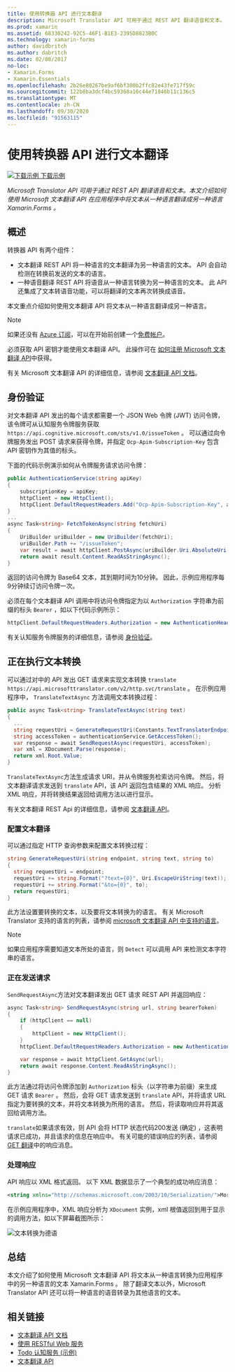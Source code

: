 ```yaml
---
title: 使用转换器 API 进行文本翻译
description: Microsoft Translator API 可用于通过 REST API 翻译语音和文本。 本文介绍如何使用 Microsoft 文本翻译 API 在应用程序中将文本从一种语言翻译成另一种语言 Xamarin.Forms 。
ms.prod: xamarin
ms.assetid: 68330242-92C5-46F1-B1E3-2395D8823B0C
ms.technology: xamarin-forms
author: davidbritch
ms.author: dabritch
ms.date: 02/08/2017
no-loc:
- Xamarin.Forms
- Xamarin.Essentials
ms.openlocfilehash: 2b26e80267be9af6bf300b2ffc82e43fe717f59c
ms.sourcegitcommit: 122b8ba3dcf4bc59368a16c44e71846b11c136c5
ms.translationtype: MT
ms.contentlocale: zh-CN
ms.lasthandoff: 09/30/2020
ms.locfileid: "91563115"
---
```

# <a name="text-translation-using-the-translator-api"></a>使用转换器 API 进行文本翻译

[![下载示例](~/media/shared/download.png) 下载示例](https://docs.microsoft.com/samples/xamarin/xamarin-forms-samples/webservices-todocognitiveservices)

_Microsoft Translator API 可用于通过 REST API 翻译语音和文本。本文介绍如何使用 Microsoft 文本翻译 API 在应用程序中将文本从一种语言翻译成另一种语言 Xamarin.Forms 。_

## <a name="overview"></a>概述

转换器 API 有两个组件：

- 文本翻译 REST API 将一种语言的文本翻译为另一种语言的文本。 API 会自动检测在转换前发送的文本的语言。
- 一种语音翻译 REST API 将语音从一种语言转换为另一种语言的文本。 此 API 还集成了文本转语音功能，可以将翻译的文本再次转换成语音。

本文重点介绍如何使用文本翻译 API 将文本从一种语言翻译成另一种语言。

> [!NOTE]
> 如果还没有 [Azure 订阅](/azure/guides/developer/azure-developer-guide#understanding-accounts-subscriptions-and-billing)，可以在开始前创建一个[免费帐户](https://aka.ms/azfree-docs-mobileapps)。

必须获取 API 密钥才能使用文本翻译 API。 此操作可在 [如何注册 Microsoft 文本翻译 API](/azure/cognitive-services/translator/translator-text-how-to-signup/)中获得。

有关 Microsoft 文本翻译 API 的详细信息，请参阅 [文本翻译 API 文档](/azure/cognitive-services/translator/)。

## <a name="authentication"></a>身份验证

对文本翻译 API 发出的每个请求都需要一个 JSON Web 令牌 (JWT) 访问令牌，该令牌可从认知服务令牌服务获取 `https://api.cognitive.microsoft.com/sts/v1.0/issueToken` 。 可以通过向令牌服务发出 POST 请求来获得令牌，并指定 `Ocp-Apim-Subscription-Key` 包含 API 密钥作为其值的标头。

下面的代码示例演示如何从令牌服务请求访问令牌：

```csharp
public AuthenticationService(string apiKey)
{
    subscriptionKey = apiKey;
    httpClient = new HttpClient();
    httpClient.DefaultRequestHeaders.Add("Ocp-Apim-Subscription-Key", apiKey);
}
...
async Task<string> FetchTokenAsync(string fetchUri)
{
    UriBuilder uriBuilder = new UriBuilder(fetchUri);
    uriBuilder.Path += "/issueToken";
    var result = await httpClient.PostAsync(uriBuilder.Uri.AbsoluteUri, null);
    return await result.Content.ReadAsStringAsync();
}
```

返回的访问令牌为 Base64 文本，其到期时间为10分钟。 因此，示例应用程序每9分钟续订访问令牌一次。

必须在每个文本翻译 API 调用中将访问令牌指定为以 `Authorization` 字符串为前缀的标头 `Bearer` ，如以下代码示例所示：

```csharp
httpClient.DefaultRequestHeaders.Authorization = new AuthenticationHeaderValue("Bearer", bearerToken);
```

有关认知服务令牌服务的详细信息，请参阅 [身份验证](/azure/cognitive-services/translator/reference/v3-0-reference#authentication)。

## <a name="performing-text-translation"></a>正在执行文本转换

可以通过对中的 API 发出 GET 请求来实现文本转换 `translate` `https://api.microsofttranslator.com/v2/http.svc/translate` 。 在示例应用程序中， `TranslateTextAsync` 方法调用文本转换过程：

```csharp
public async Task<string> TranslateTextAsync(string text)
{
  ...
  string requestUri = GenerateRequestUri(Constants.TextTranslatorEndpoint, text, "en", "de");
  string accessToken = authenticationService.GetAccessToken();
  var response = await SendRequestAsync(requestUri, accessToken);
  var xml = XDocument.Parse(response);
  return xml.Root.Value;
}
```

`TranslateTextAsync`方法生成请求 URI，并从令牌服务检索访问令牌。 然后，将文本翻译请求发送到 `translate` API，该 API 返回包含结果的 XML 响应。 分析 XML 响应，并将转换结果返回给调用方法以进行显示。

有关文本翻译 REST Api 的详细信息，请参阅 [文本翻译 API](/azure/cognitive-services/translator/reference/v3-0-reference)。

### <a name="configuring-text-translation"></a>配置文本翻译

可以通过指定 HTTP 查询参数来配置文本转换过程：

```csharp
string GenerateRequestUri(string endpoint, string text, string to)
{
  string requestUri = endpoint;
  requestUri += string.Format("?text={0}", Uri.EscapeUriString(text));
  requestUri += string.Format("&to={0}", to);
  return requestUri;
}
```

此方法设置要转换的文本，以及要将文本转换为的语言。 有关 Microsoft Translator 支持的语言的列表，请参阅 [microsoft 文本翻译 API 中支持的语言](/azure/cognitive-services/translator/languages/)。

> [!NOTE]
> 如果应用程序需要知道文本所处的语言，则 `Detect` 可以调用 API 来检测文本字符串的语言。

### <a name="sending-the-request"></a>正在发送请求

`SendRequestAsync`方法对文本翻译发出 GET 请求 REST API 并返回响应：

```csharp
async Task<string> SendRequestAsync(string url, string bearerToken)
{
    if (httpClient == null)
    {
        httpClient = new HttpClient();
    }
    httpClient.DefaultRequestHeaders.Authorization = new AuthenticationHeaderValue("Bearer", bearerToken);

    var response = await httpClient.GetAsync(url);
    return await response.Content.ReadAsStringAsync();
}
```

此方法通过将访问令牌添加到 `Authorization` 标头（以字符串为前缀）来生成 GET 请求 `Bearer` 。 然后，会将 GET 请求发送到 `translate` API，并将请求 URL 指定为要转换的文本，并将文本转换为所用的语言。 然后，将读取响应并将其返回给调用方法。

`translate`如果请求有效，则 API 会将 HTTP 状态代码200发送 (确定) ，这表明请求已成功，并且请求的信息在响应中。 有关可能的错误响应的列表，请参阅 [GET 翻译](/azure/cognitive-services/translator/reference/v3-0-translate)中的响应消息。

### <a name="processing-the-response"></a>处理响应

API 响应以 XML 格式返回。 以下 XML 数据显示了一个典型的成功响应消息：

```xml
<string xmlns="http://schemas.microsoft.com/2003/10/Serialization/">Morgen kaufen gehen ein</string>
```

在示例应用程序中，XML 响应分析为 `XDocument` 实例，xml 根值返回到用于显示的调用方法，如以下屏幕截图所示：

![文本转换为德语](text-translation-images/text-translation.png)

## <a name="summary"></a>总结

本文介绍了如何使用 Microsoft 文本翻译 API 将文本从一种语言转换为应用程序中的另一种语言的文本 Xamarin.Forms 。 除了翻译文本以外，Microsoft Translator API 还可以将一种语言的语音转录为其他语言的文本。

## <a name="related-links"></a>相关链接

- [文本翻译 API 文档](/azure/cognitive-services/translator/)
- [使用 RESTful Web 服务](~/xamarin-forms/data-cloud/web-services/rest.md)
- [Todo 认知服务 (示例) ](/samples/xamarin/xamarin-forms-samples/webservices-todocognitiveservices)
- [文本翻译 API](/azure/cognitive-services/translator/reference/v3-0-reference)